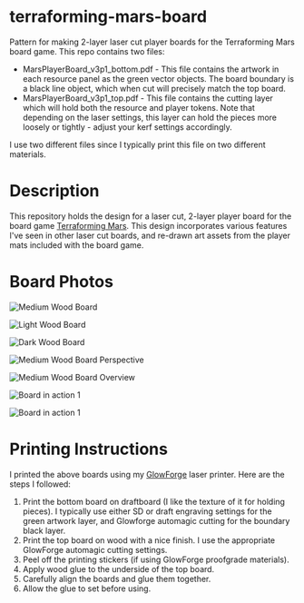 # terraforming-mars-board
Pattern for making 2-layer laser cut player boards for the Terraforming Mars board game.   This repo contains two files:

- MarsPlayerBoard_v3p1_bottom.pdf - This file contains the artwork in each resource panel as the green vector objects.  The board boundary is a black line object, which when cut will precisely match the top board.
- MarsPlayerBoard_v3p1_top.pdf - This file contains the cutting layer which will hold both the resource and player tokens.  Note that depending on the laser settings, this layer can hold the pieces more loosely or tightly - adjust your kerf settings accordingly.

I use two different files since I typically print this file on two different materials.



# Description

This repository holds the design for a laser cut, 2-layer player board for the board game [Terraforming Mars](https://www.fryxgames.se/games/terraforming-mars/).    This design incorporates various features I've seen in other laser cut boards, and re-drawn art assets from the player mats included with the board game. 



# Board Photos

![Medium Wood Board](https://raw.githubusercontent.com/cophus/terraforming-mars-board/master/images/board_medium.jpg)

![Light Wood Board](https://raw.githubusercontent.com/cophus/terraforming-mars-board/master/images/board_light.jpg)

![Dark Wood Board](https://raw.githubusercontent.com/cophus/terraforming-mars-board/master/images/board_dark.jpg)

![Medium Wood Board Perspective](https://raw.githubusercontent.com/cophus/terraforming-mars-board/master/images/board_perspective.jpg)

![Medium Wood Board Overview](https://raw.githubusercontent.com/cophus/terraforming-mars-board/master/images/board_overview.jpg)

![Board in action 1](https://raw.githubusercontent.com/cophus/terraforming-mars-board/master/images/board_action-1.jpg)

![Board in action 1](https://raw.githubusercontent.com/cophus/terraforming-mars-board/master/images/board_action-2.jpg)

# Printing Instructions

I printed the above boards using my [GlowForge](https://glowforge.com/) laser printer.  Here are the steps I followed:

1. Print the bottom board on draftboard (I like the texture of it for holding pieces). I typically use either SD or draft engraving settings for the green artwork layer, and Glowforge automagic cutting for the boundary black layer.
2. Print the top board on wood with a nice finish. I use the appropriate GlowForge automagic cutting settings.
3. Peel off the printing stickers (if using GlowForge proofgrade materials).
4. Apply wood glue to the underside of the top board.
5. Carefully align the boards and glue them together.
6. Allow the glue to set before using. 

